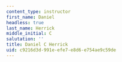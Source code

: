 ```yaml
---
content_type: instructor
first_name: Daniel
headless: true
last_name: Herrick
middle_initial: C
salutation: ''
title: Daniel C Herrick
uid: c9216d3d-991e-efe7-e8d6-e754ae9c59de
---
```

